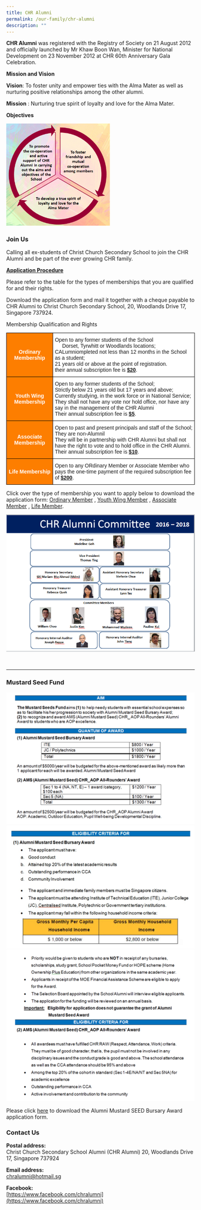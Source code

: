 ```yaml
---
title: CHR Alumni
permalink: /our-family/chr-alumni
description: ""
---
```

**CHR Alumni** was registered with the Registry of Society on 21 August 2012 and officially launched by Mr Khaw Boon Wan, Minister for National Development on 23 November 2012 at CHR 60th Anniversary Gala Celebration.  

**Mission and Vision**
  
**Vision**: To foster unity and empower ties with the Alma Mater as well as nurturing positive relationships among the other alumni. 

**Mission** : Nurturing true spirit of loyalty and love for the Alma Mater.  
  
**Objectives**

<img src="/images/objectives.png" 
     style="width:55%">


  
<h3>Join Us</h3>


Calling all ex-students of Christ Church Secondary School to join the CHR Alumni and be part of the ever growing CHR family.  
  
<u><strong>Application Procedure</strong></u>

Please refer to the table for the types of memberships that you are qualified for and their rights.  
  
Download the application form and mail it together with a cheque payable to CHR Alumni to Christ Church Secondary School, 20, Woodlands Drive 17, Singapore 737924.  
  
Membership Qualification and Rights

<style type="text/css">
.tg  {border-collapse:collapse;border-spacing:0;}
.tg td{border-color:black;border-style:solid;border-width:1px;font-family:Arial, sans-serif;font-size:14px;
  overflow:hidden;padding:10px 5px;word-break:normal;}
.tg th{border-color:black;border-style:solid;border-width:1px;font-family:Arial, sans-serif;font-size:14px;
  font-weight:normal;overflow:hidden;padding:10px 5px;word-break:normal;}
.tg .tg-3xsn{background-color:#fd7e00;color:#FFF;font-weight:bold;text-align:center;vertical-align:middle}
.tg .tg-zr06{background-color:#FFF;text-align:left;vertical-align:middle}
</style>
<table class="tg">
<thead>
  <tr>
    <th class="tg-3xsn"><span style="color:#FFF">Ordinary Membership</span><br></th>
    <th class="tg-zr06">Open to any former students of the School<br>&nbsp;&nbsp;&nbsp;&nbsp;&nbsp;Dorset, Tyrwhitt or Woodlands locations;<br>CALumniompleted not less than 12 months in the School as a student;<br>21 years old or above at the point of registration.<br>their annual subscription fee is <strong><u>$20</u></strong>.</th>
  </tr>
</thead>
<tbody>
  <tr>
    <td class="tg-3xsn"><span style="color:#FFF">Youth Wing Membership</span></td>
    <td class="tg-zr06">Open to any former students of the School;<br>Strictly below 21 years old but 17 years and above;<br>Currently studying, in the work force or in National Service;<br>They shall not have any vote nor hold office, nor have any say in the management of the CHR Alumni<br>Their annual subscription fee is <strong><u>$5</u></strong>.</td>
  </tr>
  <tr>
    <td class="tg-3xsn"><span style="color:#FFF"> Associate Membership</span><br></td>
    <td class="tg-zr06">Open to past and present principals and staff of the School;<br>They are non-Alumnil<br>They will be in partnership with CHR Alumni but shall not have the right to vote and to hold office in the CHR Alumni.<br>Their annual subscription fee is <strong><u>$10</u></strong>.</td>
  </tr>
  <tr>
    <td class="tg-3xsn"><span style="color:#FFF">Life Membership</span></td>
    <td class="tg-zr06">Open to any ORdinary Member or Associate Member who pays the one-time payment of the required subscription fee of <strong><u>$200</u></strong>.</td>
  </tr>
</tbody>
</table>


Click over the type of membership you want to apply below to download the application form: [Ordinary Member](/files/Ordinary%20Member.pdf) , [Youth Wing Member](/files/Youth-Wing%20Member.pdf) , [Associate Member](/files/Associate%20Member.pdf) , [Life Member](/files/Life%20Member.pdf).

![](/images/Almuni%20Committee.png)

<br>

-------

<h3> Mustard Seed Fund</h3>

![](/images/MSF%201.png)
![](/images/msf2.png)
![](/images/msf3.png)

Please click [here](/files/Alumni2015.pdf) to download the Alumni Mustard SEED Bursary Award application form.   
  
  

<h3>Contact Us</h3>

**Postal address:**  
Christ Church Secondary School Alumni (CHR Alumni) 20, Woodlands Drive 17, Singapore 737924  

**Email address:**  
[chralumni@hotmail.sg](mailto:chralumni@hotmail.sg)  
  
**Facebook:**  
[https://www.facebook.com/chralumni](https://www.facebook.com/chralumni)